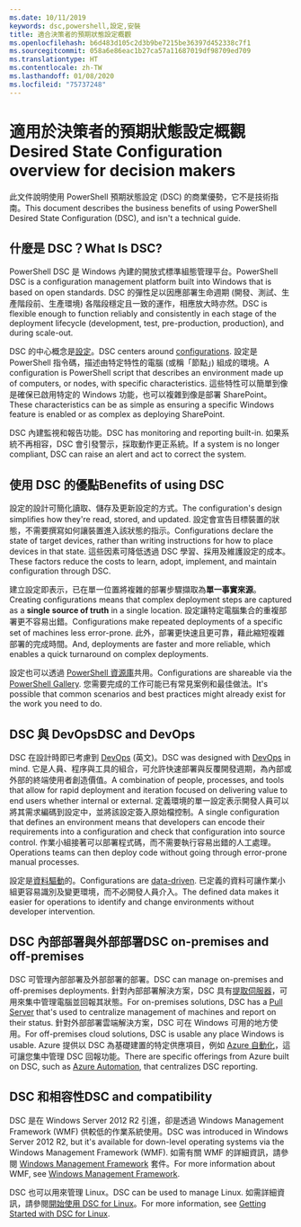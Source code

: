 ```yaml
---
ms.date: 10/11/2019
keywords: dsc,powershell,設定,安裝
title: 適合決策者的預期狀態設定概觀
ms.openlocfilehash: b6d483d105c2d3b9be7215be36397d452338c7f1
ms.sourcegitcommit: 058a6e86eac1b27ca57a11687019df98709ed709
ms.translationtype: HT
ms.contentlocale: zh-TW
ms.lasthandoff: 01/08/2020
ms.locfileid: "75737248"
---
```

# <a name="desired-state-configuration-overview-for-decision-makers"></a><span data-ttu-id="2928c-103">適用於決策者的預期狀態設定概觀</span><span class="sxs-lookup"><span data-stu-id="2928c-103">Desired State Configuration overview for decision makers</span></span>

<span data-ttu-id="2928c-104">此文件說明使用 PowerShell 預期狀態設定 (DSC) 的商業優勢，它不是技術指南。</span><span class="sxs-lookup"><span data-stu-id="2928c-104">This document describes the business benefits of using PowerShell Desired State Configuration (DSC), and isn't a technical guide.</span></span>

## <a name="what-is-dsc"></a><span data-ttu-id="2928c-105">什麼是 DSC？</span><span class="sxs-lookup"><span data-stu-id="2928c-105">What Is DSC?</span></span>

<span data-ttu-id="2928c-106">PowerShell DSC 是 Windows 內建的開放式標準組態管理平台。</span><span class="sxs-lookup"><span data-stu-id="2928c-106">PowerShell DSC is a configuration management platform built into Windows that is based on open standards.</span></span> <span data-ttu-id="2928c-107">DSC 的彈性足以因應部署生命週期 (開發、測試、生產階段前、生產環境) 各階段穩定且一致的運作，相應放大時亦然。</span><span class="sxs-lookup"><span data-stu-id="2928c-107">DSC is flexible enough to function reliably and consistently in each stage of the deployment lifecycle (development, test, pre-production, production), and during scale-out.</span></span>

<span data-ttu-id="2928c-108">DSC 的中心概念是[設定](../configurations/configurations.md)。</span><span class="sxs-lookup"><span data-stu-id="2928c-108">DSC centers around [configurations](../configurations/configurations.md).</span></span> <span data-ttu-id="2928c-109">設定是 PowerShell 指令碼，描述由特定特性的電腦 (或稱「節點」) 組成的環境。</span><span class="sxs-lookup"><span data-stu-id="2928c-109">A configuration is PowerShell script that describes an environment made up of computers, or nodes, with specific characteristics.</span></span> <span data-ttu-id="2928c-110">這些特性可以簡單到像是確保已啟用特定的 Windows 功能，也可以複雜到像是部署 SharePoint。</span><span class="sxs-lookup"><span data-stu-id="2928c-110">These characteristics can be as simple as ensuring a specific Windows feature is enabled or as complex as deploying SharePoint.</span></span>

<span data-ttu-id="2928c-111">DSC 內建監視和報告功能。</span><span class="sxs-lookup"><span data-stu-id="2928c-111">DSC has monitoring and reporting built-in.</span></span> <span data-ttu-id="2928c-112">如果系統不再相容，DSC 會引發警示，採取動作更正系統。</span><span class="sxs-lookup"><span data-stu-id="2928c-112">If a system is no longer compliant, DSC can raise an alert and act to correct the system.</span></span>

## <a name="benefits-of-using-dsc"></a><span data-ttu-id="2928c-113">使用 DSC 的優點</span><span class="sxs-lookup"><span data-stu-id="2928c-113">Benefits of using DSC</span></span>

<span data-ttu-id="2928c-114">設定的設計可簡化讀取、儲存及更新設定的方式。</span><span class="sxs-lookup"><span data-stu-id="2928c-114">The configuration's design simplifies how they're read, stored, and updated.</span></span> <span data-ttu-id="2928c-115">設定會宣告目標裝置的狀態，不需要撰寫如何讓裝置進入該狀態的指示。</span><span class="sxs-lookup"><span data-stu-id="2928c-115">Configurations declare the state of target devices, rather than writing instructions for how to place devices in that state.</span></span> <span data-ttu-id="2928c-116">這些因素可降低透過 DSC 學習、採用及維護設定的成本。</span><span class="sxs-lookup"><span data-stu-id="2928c-116">These factors reduce the costs to learn, adopt, implement, and maintain configuration through DSC.</span></span>

<span data-ttu-id="2928c-117">建立設定即表示，已在單一位置將複雜的部署步驟擷取為**單一事實來源**。</span><span class="sxs-lookup"><span data-stu-id="2928c-117">Creating configurations means that complex deployment steps are captured as a **single source of truth** in a single location.</span></span> <span data-ttu-id="2928c-118">設定讓特定電腦集合的重複部署更不容易出錯。</span><span class="sxs-lookup"><span data-stu-id="2928c-118">Configurations make repeated deployments of a specific set of machines less error-prone.</span></span> <span data-ttu-id="2928c-119">此外，部署更快速且更可靠，藉此縮短複雜部署的完成時間。</span><span class="sxs-lookup"><span data-stu-id="2928c-119">And, deployments are faster and more reliable, which enables a quick turnaround on complex deployments.</span></span>

<span data-ttu-id="2928c-120">設定也可以透過 [PowerShell 資源庫](https://powershellgallery.com)共用。</span><span class="sxs-lookup"><span data-stu-id="2928c-120">Configurations are shareable via the [PowerShell Gallery](https://powershellgallery.com).</span></span> <span data-ttu-id="2928c-121">您需要完成的工作可能已有常見案例和最佳做法。</span><span class="sxs-lookup"><span data-stu-id="2928c-121">It's possible that common scenarios and best practices might already exist for the work you need to do.</span></span>

## <a name="dsc-and-devops"></a><span data-ttu-id="2928c-122">DSC 與 DevOps</span><span class="sxs-lookup"><span data-stu-id="2928c-122">DSC and DevOps</span></span>

<span data-ttu-id="2928c-123">DSC 在設計時即已考慮到 [DevOps](/archive/blogs/ashleymcglone/devops-for-n00bs-ie-windows-people-like-me) \(英文\)。</span><span class="sxs-lookup"><span data-stu-id="2928c-123">DSC was designed with [DevOps](/archive/blogs/ashleymcglone/devops-for-n00bs-ie-windows-people-like-me) in mind.</span></span> <span data-ttu-id="2928c-124">它是人員、程序與工具的組合，可允許快速部署與反覆開發週期，為內部或外部的終端使用者創造價值。</span><span class="sxs-lookup"><span data-stu-id="2928c-124">A combination of people, processes, and tools that allow for rapid deployment and iteration focused on delivering value to end users whether internal or external.</span></span> <span data-ttu-id="2928c-125">定義環境的單一設定表示開發人員可以將其需求編碼到設定中，並將該設定簽入原始檔控制。</span><span class="sxs-lookup"><span data-stu-id="2928c-125">A single configuration that defines an environment means that developers can encode their requirements into a configuration and check that configuration into source control.</span></span> <span data-ttu-id="2928c-126">作業小組接著可以部署程式碼，而不需要執行容易出錯的人工處理。</span><span class="sxs-lookup"><span data-stu-id="2928c-126">Operations teams can then deploy code without going through error-prone manual processes.</span></span>

<span data-ttu-id="2928c-127">設定是[資料驅動](../configurations/configData.md)的。</span><span class="sxs-lookup"><span data-stu-id="2928c-127">Configurations are [data-driven](../configurations/configData.md).</span></span> <span data-ttu-id="2928c-128">已定義的資料可讓作業小組更容易識別及變更環境，而不必開發人員介入。</span><span class="sxs-lookup"><span data-stu-id="2928c-128">The defined data makes it easier for operations to identify and change environments without developer intervention.</span></span>

## <a name="dsc-on-premises-and-off-premises"></a><span data-ttu-id="2928c-129">DSC 內部部署與外部部署</span><span class="sxs-lookup"><span data-stu-id="2928c-129">DSC on-premises and off-premises</span></span>

<span data-ttu-id="2928c-130">DSC 可管理內部部署及外部部署的部署。</span><span class="sxs-lookup"><span data-stu-id="2928c-130">DSC can manage on-premises and off-premises deployments.</span></span> <span data-ttu-id="2928c-131">針對內部部署解決方案，DSC 具有[提取伺服器](../pull-server/pullServer.md)，可用來集中管理電腦並回報其狀態。</span><span class="sxs-lookup"><span data-stu-id="2928c-131">For on-premises solutions, DSC has a [Pull Server](../pull-server/pullServer.md) that's used to centralize management of machines and report on their status.</span></span> <span data-ttu-id="2928c-132">針對外部部署雲端解決方案，DSC 可在 Windows 可用的地方使用。</span><span class="sxs-lookup"><span data-stu-id="2928c-132">For off-premises cloud solutions, DSC is usable any place Windows is usable.</span></span>
<span data-ttu-id="2928c-133">Azure 提供以 DSC 為基礎建置的特定供應項目，例如 [Azure 自動化](https://azure.microsoft.com/en-us/documentation/services/automation/)，這可讓您集中管理 DSC 回報功能。</span><span class="sxs-lookup"><span data-stu-id="2928c-133">There are specific offerings from Azure built on DSC, such as [Azure Automation](https://azure.microsoft.com/en-us/documentation/services/automation/), that centralizes DSC reporting.</span></span>

## <a name="dsc-and-compatibility"></a><span data-ttu-id="2928c-134">DSC 和相容性</span><span class="sxs-lookup"><span data-stu-id="2928c-134">DSC and compatibility</span></span>

<span data-ttu-id="2928c-135">DSC 是在 Windows Server 2012 R2 引進，卻是透過 Windows Management Framework (WMF) 供較低的作業系統使用。</span><span class="sxs-lookup"><span data-stu-id="2928c-135">DSC was introduced in Windows Server 2012 R2, but it's available for down-level operating systems via the Windows Management Framework (WMF).</span></span> <span data-ttu-id="2928c-136">如需有關 WMF 的詳細資訊，請參閱 [Windows Management Framework](/powershell/scripting/wmf/overview) 套件。</span><span class="sxs-lookup"><span data-stu-id="2928c-136">For more information about WMF, see [Windows Management Framework](/powershell/scripting/wmf/overview).</span></span>

<span data-ttu-id="2928c-137">DSC 也可以用來管理 Linux。</span><span class="sxs-lookup"><span data-stu-id="2928c-137">DSC can be used to manage Linux.</span></span> <span data-ttu-id="2928c-138">如需詳細資訊，請參閱[開始使用 DSC for Linux](../getting-started/lnxGettingStarted.md)。</span><span class="sxs-lookup"><span data-stu-id="2928c-138">For more information, see [Getting Started with DSC for Linux](../getting-started/lnxGettingStarted.md).</span></span>
